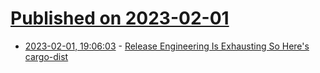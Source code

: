 # [Published on 2023-02-01](index.md)

* [2023-02-01, 19:06:03](https://lobste.rs/s/phumm1/release_engineering_is_exhausting_so) - [Release Engineering Is Exhausting So Here's cargo-dist](https://blog.axo.dev/2023/02/cargo-dist)
